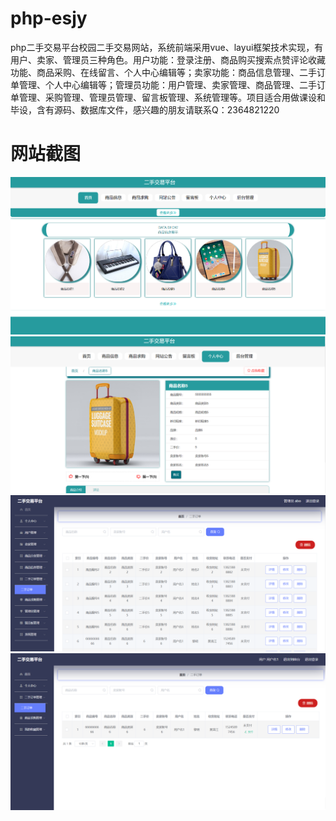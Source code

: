 # php-esjy
php二手交易平台校园二手交易网站，系统前端采用vue、layui框架技术实现，有用户、卖家、管理员三种角色。用户功能：登录注册、商品购买搜索点赞评论收藏功能、商品采购、在线留言、个人中心编辑等；卖家功能：商品信息管理、二手订单管理、个人中心编辑等；管理员功能：用户管理、卖家管理、商品管理、二手订单管理、采购管理、管理员管理、留言板管理、系统管理等。项目适合用做课设和毕设，含有源码、数据库文件，感兴趣的朋友请联系Q：2364821220
# 网站截图
![image](https://github.com/hzl0898/php-esjy/blob/main/网站首页.png)
![image](https://github.com/hzl0898/php-esjy/blob/main/商品详情.png)
![image](https://github.com/hzl0898/php-esjy/blob/main/订单管理.png)
![image](https://github.com/hzl0898/php-esjy/blob/main/订单页面.png)

